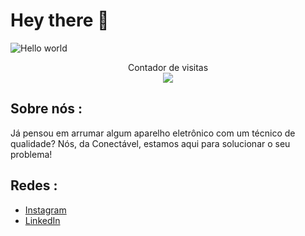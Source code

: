 # Hey there :wave:

<img src="https://raw.githubusercontent.com/sagar-viradiya/sagar-viradiya/master/resources/banner.png" alt="Hello world">

<p align="center"> 
  Contador de visitas<br>
  <img src="https://profile-counter.glitch.me/Conectavel/count.svg" />
</p>

## Sobre nós :

Já pensou em arrumar algum aparelho eletrônico com um técnico de qualidade? Nós, da Conectável, estamos aqui para solucionar o seu problema!

## Redes :

- [Instagram](https://www.instagram.com/conectavel_/)
- [LinkedIn](https://www.linkedin.com/company/circusustain/)